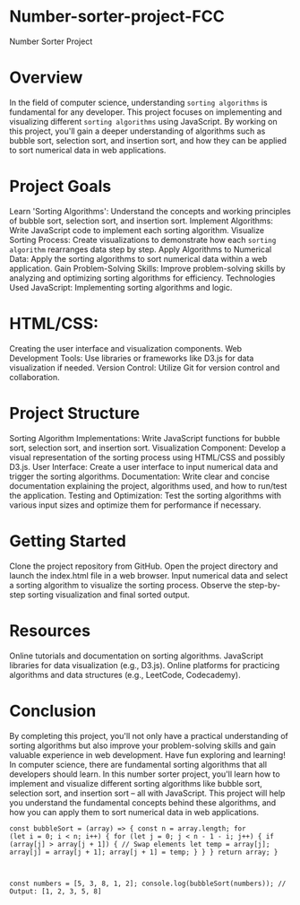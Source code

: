 # Number-sorter-project-FCC

Number Sorter Project
# Overview
In the field of computer science, understanding `sorting algorithms` is fundamental for any developer. This project focuses on implementing and visualizing different `sorting algorithms` using JavaScript. By working on this project, you'll gain a deeper understanding of algorithms such as bubble sort, selection sort, and insertion sort, and how they can be applied to sort numerical data in web applications.

# Project Goals
Learn 'Sorting Algorithms': Understand the concepts and working principles of bubble sort, selection sort, and insertion sort.
Implement Algorithms: Write JavaScript code to implement each sorting algorithm.
Visualize Sorting Process: Create visualizations to demonstrate how each `sorting algorithm` rearranges data step by step.
Apply Algorithms to Numerical Data: Apply the sorting algorithms to sort numerical data within a web application.
Gain Problem-Solving Skills: Improve problem-solving skills by analyzing and optimizing sorting algorithms for efficiency.
Technologies Used
JavaScript: Implementing sorting algorithms and logic.
# HTML/CSS:
 Creating the user interface and visualization components.
Web Development Tools: Use libraries or frameworks like D3.js for data visualization if needed.
Version Control: Utilize Git for version control and collaboration.
# Project Structure
Sorting Algorithm Implementations: Write JavaScript functions for bubble sort, selection sort, and insertion sort.
Visualization Component: Develop a visual representation of the sorting process using HTML/CSS and possibly D3.js.
User Interface: Create a user interface to input numerical data and trigger the sorting algorithms.
Documentation: Write clear and concise documentation explaining the project, algorithms used, and how to run/test the application.
Testing and Optimization: Test the sorting algorithms with various input sizes and optimize them for performance if necessary.
# Getting Started
Clone the project repository from GitHub.
Open the project directory and launch the index.html file in a web browser.
Input numerical data and select a sorting algorithm to visualize the sorting process.
Observe the step-by-step sorting visualization and final sorted output.
# Resources
Online tutorials and documentation on sorting algorithms.
JavaScript libraries for data visualization (e.g., D3.js).
Online platforms for practicing algorithms and data structures (e.g., LeetCode, Codecademy).
# Conclusion
By completing this project, you'll not only have a practical understanding of sorting algorithms but also improve your problem-solving skills and gain valuable experience in web development. Have fun exploring and learning!
In computer science, there are fundamental sorting algorithms that all developers should learn. In this number sorter project, you'll learn how to implement and visualize different sorting algorithms like bubble sort, selection sort, and insertion sort – all with JavaScript. 
This project will help you understand the fundamental concepts behind these algorithms, and how you can apply them to sort numerical data in web applications. 

<code>const bubbleSort = (array) => {
  const n = array.length;
  for (let i = 0; i < n; i++) {
    for (let j = 0; j < n - 1 - i; j++) {
      if (array[j] > array[j + 1]) {
        // Swap elements
        let temp = array[j];
        array[j] = array[j + 1];
        array[j + 1] = temp;
      }
    }
  }
  return array;
}

const numbers = [5, 3, 8, 1, 2];
console.log(bubbleSort(numbers)); // Output: [1, 2, 3, 5, 8]</code>
